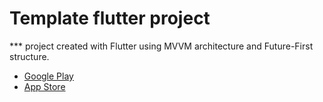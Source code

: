 # Template flutter project
*** project created with Flutter using MVVM architecture and Future-First structure.

- [Google Play]()
- [App Store]()